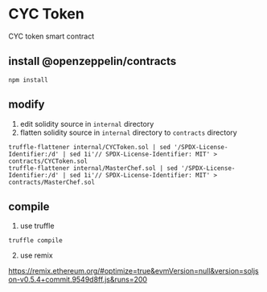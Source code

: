 # CYC Token
CYC token smart contract

## install @openzeppelin/contracts

```shell
npm install
```

## modify

1. edit solidity source in `internal` directory
2. flatten solidity source in `internal` directory to `contracts` directory

```shell
truffle-flattener internal/CYCToken.sol | sed '/SPDX-License-Identifier:/d' | sed 1i'// SPDX-License-Identifier: MIT' > contracts/CYCToken.sol
truffle-flattener internal/MasterChef.sol | sed '/SPDX-License-Identifier:/d' | sed 1i'// SPDX-License-Identifier: MIT' > contracts/MasterChef.sol
```

## compile

1. use truffle

```shell
truffle compile
```
2. use remix

<https://remix.ethereum.org/#optimize=true&evmVersion=null&version=soljson-v0.5.4+commit.9549d8ff.js&runs=200>
